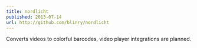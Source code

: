```yaml
---
title: nordlicht
published: 2013-07-14
url: http://github.com/blinry/nordlicht
---
```


Converts videos to colorful barcodes, video player integrations are planned.
